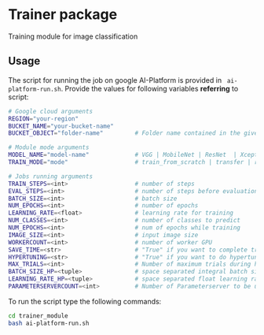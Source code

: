 # Trainer package
Training module for image classification

## Usage
The script for running the job on google AI-Platform is provided in ` ai-platform-run.sh`. Provide the values for following variables **referring** to script:
```bash
# Google cloud arguments
REGION="your-region"
BUCKET_NAME="your-bucket-name"
BUCKET_OBJECT="folder-name"         # Folder name contained in the given bucket 

# Module mode arguments
MODEL_NAME="model-name"             # VGG | MobileNet | ResNet  | Xception | Custom (any one)
TRAIN_MODE="mode"                   # train_from_scratch | transfer | retrain (any one)

# Jobs running arguments
TRAIN_STEPS=<int>                   # number of steps
EVAL_STEPS=<int>                    # number of steps before evaluation
BATCH_SIZE=<int>                    # batch size
NUM_EPOCHS=<int>                    # number of epochs
LEARNING_RATE=<float>               # learning rate for training
NUM_CLASSES=<int>                   # number of classes to predict
NUM_EPOCHS=<int>                    # num of epochs while training
IMAGE_SIZE=<int>                    # input image size
WORKERCOUNT=<int>                   # number of worker GPU
SAVE_TIME=<str>                     # "True" if you want to complete training quickly, "False" if you need to save cost
HYPERTUNING=<str>                   # "True" if you want to do hypertuning
MAX_TRIALS=<int>                    # Number of maximum trials during hypertuning
BATCH_SIZE_HP=<tuple>               # space separated integral batch size encosed in round bracket in ascending order
LEARNING_RATE_HP=<tuple>            # space separated float learning rate encosed in round bracket in ascending order
PARAMETERSERVERCOUNT=<int>          # Number of Parameterserver to be used in Parameter server strategy
```

To run the script type the following commands:
```bash
cd trainer_module
bash ai-platform-run.sh 
```

